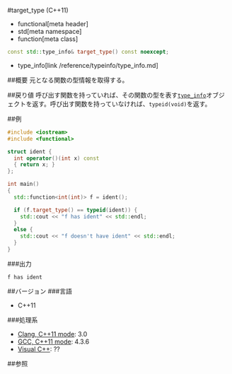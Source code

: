 #target_type (C++11)
* functional[meta header]
* std[meta namespace]
* function[meta class]

```cpp
const std::type_info& target_type() const noexcept;
```
* type_info[link /reference/typeinfo/type_info.md]

##概要
元となる関数の型情報を取得する。


##戻り値
呼び出す関数を持っていれば、その関数の型を表す[`type_info`](/reference/typeinfo/type_info.md)オブジェクトを返す。呼び出す関数を持っていなければ、`typeid(void)`を返す。


##例
```cpp
#include <iostream>
#include <functional>

struct ident {
  int operator()(int x) const
  { return x; }
};

int main()
{
  std::function<int(int)> f = ident();

  if (f.target_type() == typeid(ident)) {
    std::cout << "f has ident" << std::endl;
  }
  else {
    std::cout << "f doesn't have ident" << std::endl;
  }
}
```

###出力
```
f has ident
```


##バージョン
###言語
- C++11


###処理系
- [Clang, C++11 mode](/implementation.md#clang): 3.0
- [GCC, C++11 mode](/implementation.md#gcc): 4.3.6
- [Visual C++](/implementation.md#visual_cpp): ??


##参照

